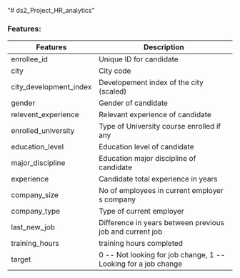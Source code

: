 "# ds2_Project_HR_analytics" 


### Features:

| Features               | Description                                                    |
|------------------------|----------------------------------------------------------------|
| enrollee_id            | Unique ID for candidate                                        |
| city                   | City code                                                      |
| city_development_index | Developement index of the city (scaled)                        |
| gender                 | Gender of candidate                                            |
| relevent_experience    | Relevant experience of candidate                               |
| enrolled_university    | Type of University course enrolled if any                      |
| education_level        | Education level of candidate                                   |
| major_discipline       | Education major discipline of candidate                        |
| experience             | Candidate total experience in years                            |
| company_size           | No of employees in current employer s company                  |
| company_type           | Type of current employer                                       |
| last_new_job           | Difference in years between previous job and current job       |
| training_hours         | training hours completed                                       |
| target                 | 0 -- Not looking for job change, 1 -- Looking for a job change |
